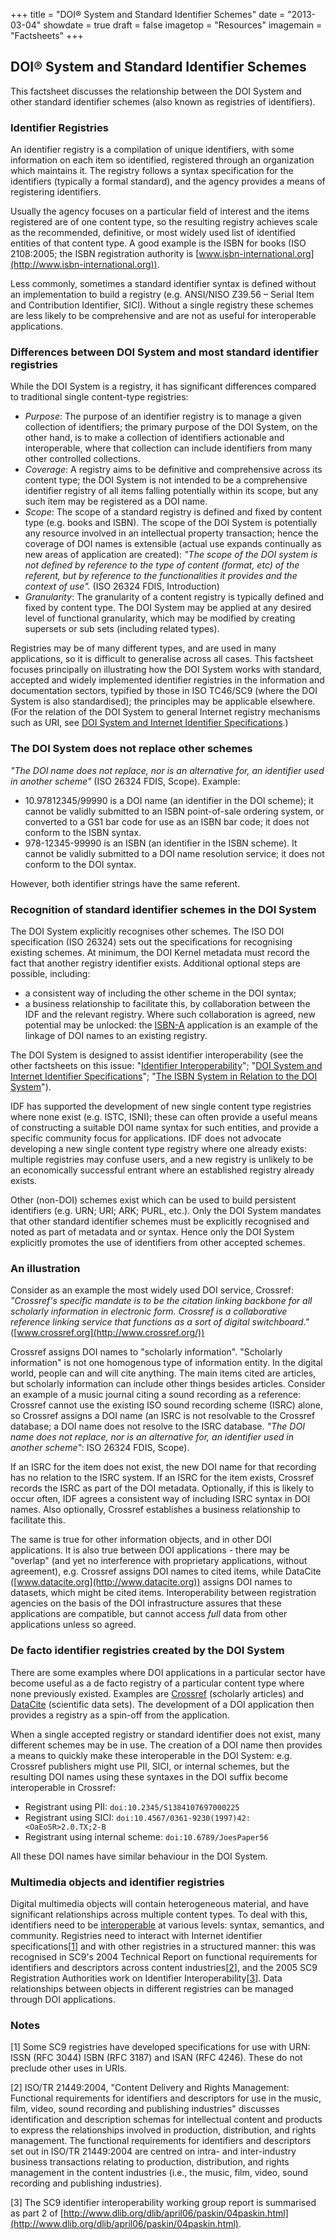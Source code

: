 +++
title = "DOI® System and Standard Identifier Schemes"
date = "2013-03-04"
showdate = true
draft = false
imagetop = "Resources"
imagemain = "Factsheets"
+++

## DOI® System and Standard Identifier Schemes

This factsheet discusses the relationship between the DOI System and other standard identifier schemes (also known as registries of identifiers).

### Identifier Registries

An identifier registry is a compilation of unique identifiers, with some information on each item so identified, registered through an organization which maintains it. The registry follows a syntax specification for the identifiers (typically a formal standard), and the agency provides a means of registering identifiers.

Usually the agency focuses on a particular field of interest and the items registered are of one content type, so the resulting registry achieves scale as the recommended, definitive, or most widely used list of identified entities of that content type. A good example is the ISBN for books (ISO 2108:2005; the ISBN registration authority is [www.isbn-international.org](http://www.isbn-international.org)).

Less commonly, sometimes a standard identifier syntax is defined without an implementation to build a registry (e.g. ANSI/NISO Z39.56 – Serial Item and Contribution Identifier, SICI). Without a single registry these schemes are less likely to be comprehensive and are not as useful for interoperable applications.

### Differences between DOI System and most standard identifier registries

While the DOI System is a registry, it has significant differences compared to traditional single content-type registries:

*   _Purpose_: The purpose of an identifier registry is to manage a given collection of identifiers; the primary purpose of the DOI System, on the other hand, is to make a collection of identifiers actionable and interoperable, where that collection can include identifiers from many other controlled collections.
*   _Coverage_: A registry aims to be definitive and comprehensive across its content type; the DOI System is not intended to be a comprehensive identifier registry of all items falling potentially within its scope, but any such item may be registered as a DOI name.
*   _Scope_: The scope of a standard registry is defined and fixed by content type (e.g. books and ISBN). The scope of the DOI System is potentially any resource involved in an intellectual property transaction; hence the coverage of DOI names is extensible (actual use expands continually as new areas of application are created): _"The scope of the DOI system is not defined by reference to the type of content (format, etc) of the referent, but by reference to the functionalities it provides and the context of use"._ (ISO 26324 FDIS, Introduction)
*   _Granularity_: The granularity of a content registry is typically defined and fixed by content type. The DOI System may be applied at any desired level of functional granularity, which may be modified by creating supersets or sub sets (including related types).

Registries may be of many different types, and are used in many applications, so it is difficult to generalise across all cases. This factsheet focuses principally on illustrating how the DOI System works with standard, accepted and widely implemented identifier registries in the information and documentation sectors, typified by those in ISO TC46/SC9 (where the DOI System is also standardised); the principles may be applicable elsewhere. (For the relation of the DOI System to general Internet registry mechanisms such as URI, see [DOI System and Internet Identifier Specifications](../doi-system-and-internet-identifier-specifications).)

### The DOI System does not replace other schemes

_"The DOI name does not replace, nor is an alternative for, an identifier used in another scheme"_ (ISO 26324 FDIS, Scope). Example:

*   10.97812345/99990 is a DOI name (an identifier in the DOI scheme); it cannot be validly submitted to an ISBN point-of-sale ordering system, or converted to a GS1 bar code for use as an ISBN bar code; it does not conform to the ISBN syntax.
*   978-12345-99990 is an ISBN (an identifier in the ISBN scheme). It cannot be validly submitted to a DOI name resolution service; it does not conform to the DOI syntax.

However, both identifier strings have the same referent.

### Recognition of standard identifier schemes in the DOI System

The DOI System explicitly recognises other schemes. The ISO DOI specification (ISO 26324) sets out the specifications for recognising existing schemes. At minimum, the DOI Kernel metadata must record the fact that another registry identifier exists. Additional optional steps are possible, including:

*   a consistent way of including the other scheme in the DOI syntax;
*   a business relationship to facilitate this, by collaboration between the IDF and the relevant registry. Where such collaboration is agreed, new potential may be unlocked: the [ISBN-A](../doi-system-and-the-isbn-system) application is an example of the linkage of DOI names to an existing registry.

The DOI System is designed to assist identifier interoperability (see the other factsheets on this issue: "[Identifier Interoperability](../identifier-interoperability)"; "[DOI System and Internet Identifier Specifications](../doi-system-and-internet-identifier-specifications)"; "[The ISBN System in Relation to the DOI System](../doi-system-and-the-isbn-system)").

IDF has supported the development of new single content type registries where none exist (e.g. ISTC, ISNI); these can often provide a useful means of constructing a suitable DOI name syntax for such entities, and provide a specific community focus for applications. IDF does not advocate developing a new single content type registry where one already exists: multiple registries may confuse users, and a new registry is unlikely to be an economically successful entrant where an established registry already exists.

Other (non-DOI) schemes exist which can be used to build persistent identifiers (e.g. URN; URI; ARK; PURL, etc.). Only the DOI System mandates that other standard identifier schemes must be explicitly recognised and noted as part of metadata and or syntax. Hence only the DOI System explicitly promotes the use of identifiers from other accepted schemes.

### An illustration

Consider as an example the most widely used DOI service, Crossref: _"Crossref's specific mandate is to be the citation linking backbone for all scholarly information in electronic form. Crossref is a collaborative reference linking service that functions as a sort of digital switchboard."_ ([www.crossref.org](http://www.crossref.org/))

Crossref assigns DOI names to "scholarly information". "Scholarly information" is not one homogenous type of information entity. In the digital world, people can and will cite anything. The main items cited are articles, but scholarly information can include other things besides articles. Consider an example of a music journal citing a sound recording as a reference: Crossref cannot use the existing ISO sound recording scheme (ISRC) alone, so Crossref assigns a DOI name (an ISRC is not resolvable to the Crossref database; a DOI name does not resolve to the ISRC database. _"The DOI name does not replace, nor is an alternative for, an identifier used in another scheme"_: ISO 26324 FDIS, Scope).

If an ISRC for the item does not exist, the new DOI name for that recording has no relation to the ISRC system. If an ISRC for the item exists, Crossref records the ISRC as part of the DOI metadata. Optionally, if this is likely to occur often, IDF agrees a consistent way of including ISRC syntax in DOI names. Also optionally, Crossref establishes a business relationship to facilitate this.

The same is true for other information objects, and in other DOI applications. It is also true between DOI applications - there may be "overlap" (and yet no interference with proprietary applications, without agreement), e.g. Crossref assigns DOI names to cited items, while DataCite ([www.datacite.org](http://www.datacite.org)) assigns DOI names to datasets, which might be cited items. Interoperability between registration agencies on the basis of the DOI infrastructure assures that these applications are compatible, but cannot access _full_ data from other applications unless so agreed.

### De facto identifier registries created by the DOI System

There are some examples where DOI applications in a particular sector have become useful as a de facto registry of a particular content type where none previously existed. Examples are [Crossref](http://www.crossref.org/) (scholarly articles) and [DataCite](http://www.datacite.org) (scientific data sets). The development of a DOI application then provides a registry as a spin-off from the application.

When a single accepted registry or standard identifier does not exist, many different schemes may be in use. The creation of a DOI name then provides a means to quickly make these interoperable in the DOI System: e.g. Crossref publishers might use PII, SICI, or internal schemes, but the resulting DOI names using these syntaxes in the DOI suffix become interoperable in Crossref:

*   Registrant using PII: `doi:10.2345/S1384107697000225`
*   Registrant using SICI: `doi:10.4567/0361-9230(1997)42:<OaEoSR>2.0.TX;2-B`
*   Registrant using internal scheme: `doi:10.6789/JoesPaper56`

All these DOI names have similar behaviour in the DOI System.

### Multimedia objects and identifier registries

Digital multimedia objects will contain heterogeneous material, and have significant relationships across multiple content types. To deal with this, identifiers need to be [interoperable](../identifier-interoperability) at various levels: syntax, semantics, and community. Registries need to interact with Internet identifier specifications\[[1](#1)\] and with other registries in a structured manner: this was recognised in SC9's 2004 Technical Report on functional requirements for identifiers and descriptors across content industries\[[2](#2)\], and the 2005 SC9 Registration Authorities work on Identifier Interoperability\[[3](#3)\]. Data relationships between objects in different registries can be managed through DOI applications.

### Notes

\[1\] <a name="1"></a>Some SC9 registries have developed specifications for use with URN: ISSN (RFC 3044) ISBN (RFC 3187) and ISAN (RFC 4246). These do not preclude other uses in URIs.

\[2\] <a name="2"></a>ISO/TR 21449:2004, "Content Delivery and Rights Management: Functional requirements for identifiers and descriptors for use in the music, film, video, sound recording and publishing industries" discusses identification and description schemas for intellectual content and products to express the relationships involved in production, distribution, and rights management. The functional requirements for identifiers and descriptors set out in ISO/TR 21449:2004 are centred on intra- and inter-industry business transactions relating to production, distribution, and rights management in the content industries (i.e., the music, film, video, sound recording and publishing industries).

\[3\] <a name="3"></a>The SC9 identifier interoperability working group report is summarised as part 2 of [http://www.dlib.org/dlib/april06/paskin/04paskin.html](http://www.dlib.org/dlib/april06/paskin/04paskin.html).